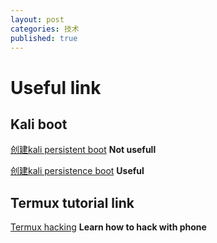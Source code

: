 ```yaml
---
layout: post
categories: 技术
published: true
---
```

# Useful link

## Kali boot
[创建kali persistent boot](https://blog.csdn.net/Kylin_7/article/details/71633969)  **Not usefull**

[创建kali persistence boot](https://www.pianshen.com/article/43041002186/) **Useful**

## Termux tutorial link

[Termux hacking](https://www.techncyber.com/2017/09/hacking-with-termux-app.html?m=1) **Learn how to hack with phone**





